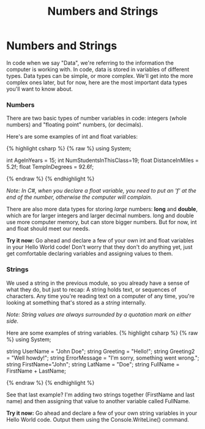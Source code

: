 ﻿---
title: Numbers and Strings
---

# Numbers and Strings
In code when we say "Data", we're referring to the information the computer is working with. In code, data is stored in variables of different types.
Data types can be simple, or more complex. We'll get into the more complex ones later, but for now, here are the most important data types you'll want to know about.

### Numbers
There are two basic types of number variables in code: integers (whole numbers) and "floating point" numbers, (or decimals).

Here's are some examples of int and float variables:

{% highlight csharp  %}
{% raw %}
using System;

int AgeInYears = 15;
int NumStudentsInThisClass=19;
float DistanceInMiles = 5.2f;
float TempInDegrees = 92.6f;

{% endraw %}
{% endhighlight %}

*Note: In C#, when you declare a float variable, you need to put an 'f' at the end of the number, otherwise the computer will complain.*

There are also more data types for storing _large_ numbers: **long** and **double**, which are for larger integers and larger decimal numbers.
long and double use more computer memory, but can store bigger numbers. But for now, int and float should meet our needs.

**Try it now:**  Go ahead and declare a few of your own int and float variables in your Hello World code! Don't worry that they don't do anything yet, just get comfortable declaring variables and assigning values to them.

### Strings
We used a string in the previous module, so you already have a sense of what they do, but just to recap: A string holds text, or sequences of characters.
Any time you're reading text on a computer of any time, you're looking at something that's stored as a _string_ internally.

*Note: String values are always surrounded by a quotation mark on either side.*

Here are some examples of string variables.
{% highlight csharp  %}
{% raw %}
using System;

string UserName = "John Doe";
string Greeting = "Hello!";
string Greeting2 = "Well howdy!";
string ErrorMessage = "I'm sorry, something went wrong.";
string FirstName="John";
string LatName = "Doe";
string FullName = FirstName + LastName;

{% endraw %}
{% endhighlight %}

See that last example? I'm adding two strings together (FirstName and last name) and then assigning that value to another variable called FullName.

**Try it now:**  Go ahead and declare a few of your own string variables in your Hello World code. Output them using the Console.WriteLine() command.
